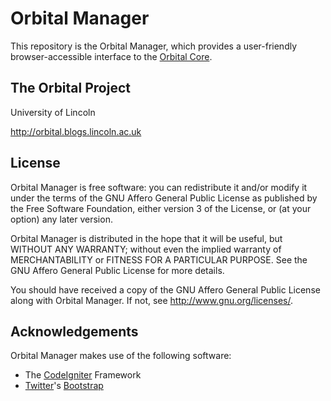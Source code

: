 # Orbital Manager

This repository is the Orbital Manager, which provides a user-friendly browser-accessible interface to the [Orbital Core](https://github.com/lncd/Orbital-Core).

## The Orbital Project

University of Lincoln

http://orbital.blogs.lincoln.ac.uk

## License

Orbital Manager is free software: you can redistribute it and/or modify it under the terms of the GNU Affero General Public License as published by the Free Software Foundation, either version 3 of the License, or (at your option) any later version.

Orbital Manager is distributed in the hope that it will be useful, but WITHOUT ANY WARRANTY; without even the implied warranty of MERCHANTABILITY or FITNESS FOR A PARTICULAR PURPOSE. See the GNU Affero General Public License for more details.

You should have received a copy of the GNU Affero General Public License along with Orbital Manager. If not, see <http://www.gnu.org/licenses/>.

## Acknowledgements

Orbital Manager makes use of the following software:

* The [CodeIgniter](http://codeigniter.com/) Framework
* [Twitter](http://twitter.com/twitter)'s [Bootstrap](http://twitter.github.com/bootstrap/)
